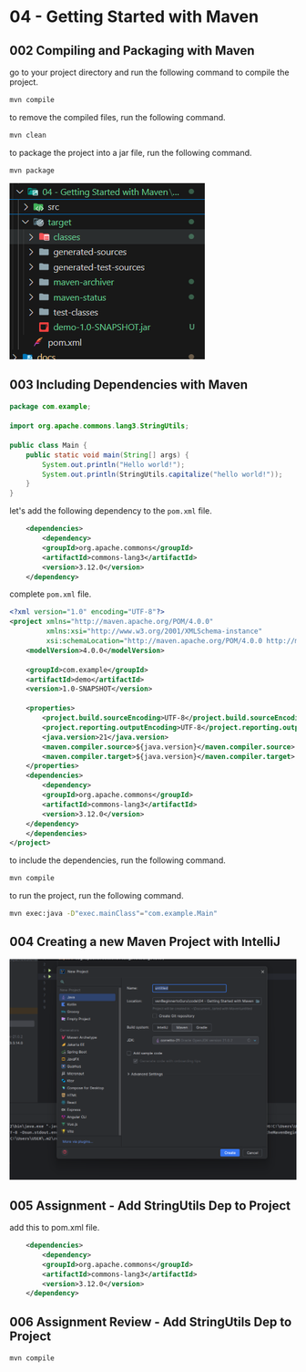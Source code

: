 # 04 - Getting Started with Maven

## 002 Compiling and Packaging with Maven

go to your project directory and run the following command to compile the project.

```bash
mvn compile
```

to remove the compiled files, run the following command.

```bash
mvn clean
```

to package the project into a jar file, run the following command.

```bash
mvn package
```

![alt text](image.png)

## 003 Including Dependencies with Maven

```java
package com.example;

import org.apache.commons.lang3.StringUtils;

public class Main {
    public static void main(String[] args) {
        System.out.println("Hello world!");
        System.out.println(StringUtils.capitalize("hello world!"));
    }
}
```

let's add the following dependency to the `pom.xml` file.

```xml
    <dependencies>
        <dependency>
        <groupId>org.apache.commons</groupId>
        <artifactId>commons-lang3</artifactId>
        <version>3.12.0</version>
    </dependency>
```

complete `pom.xml` file.

```xml
<?xml version="1.0" encoding="UTF-8"?>
<project xmlns="http://maven.apache.org/POM/4.0.0"
         xmlns:xsi="http://www.w3.org/2001/XMLSchema-instance"
         xsi:schemaLocation="http://maven.apache.org/POM/4.0.0 http://maven.apache.org/xsd/maven-4.0.0.xsd">
    <modelVersion>4.0.0</modelVersion>

    <groupId>com.example</groupId>
    <artifactId>demo</artifactId>
    <version>1.0-SNAPSHOT</version>

    <properties>
        <project.build.sourceEncoding>UTF-8</project.build.sourceEncoding>
        <project.reporting.outputEncoding>UTF-8</project.reporting.outputEncoding>
        <java.version>21</java.version>
        <maven.compiler.source>${java.version}</maven.compiler.source>
        <maven.compiler.target>${java.version}</maven.compiler.target>
    </properties>
    <dependencies>
        <dependency>
        <groupId>org.apache.commons</groupId>
        <artifactId>commons-lang3</artifactId>
        <version>3.12.0</version>
    </dependency>
    </dependencies>
</project>
```

to include the dependencies, run the following command.

```bash
mvn compile
```

to run the project, run the following command.

```bash
mvn exec:java -D"exec.mainClass"="com.example.Main"
```

## 004 Creating a new Maven Project with IntelliJ

![alt text](image-1.png)

## 005 Assignment - Add StringUtils Dep to Project

add this to pom.xml file.

```xml
    <dependencies>
        <dependency>
        <groupId>org.apache.commons</groupId>
        <artifactId>commons-lang3</artifactId>
        <version>3.12.0</version>
    </dependency>
```

## 006 Assignment Review - Add StringUtils Dep to Project

```bash
mvn compile
```

